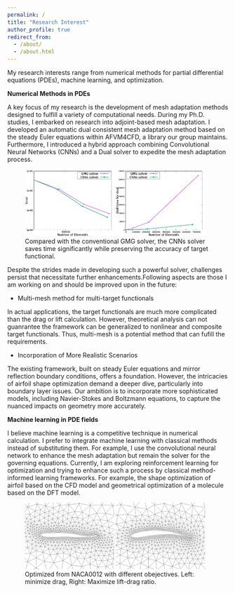 ```yaml
---
permalink: /
title: "Research Interest"
author_profile: true
redirect_from: 
  - /about/
  - /about.html
---
```


My research interests range from numerical methods for partial differential equations (PDEs), machine learning, and optimization.

**Numerical Methods in PDEs**

A key focus of my research is the development of mesh adaptation methods designed to fulfill a variety of computational needs. During my Ph.D. studies, I embarked on research into adjoint-based mesh adaptation. I developed an automatic dual consistent mesh adaptation method based on the steady Euler equations within AFVM4CFD, a library our group maintains. Furthermore, I introduced a hybrid approach combining Convolutional Neural Networks (CNNs) and a Dual solver to expedite the mesh adaptation process.

<figure>
    <img src="../images/precision.png" alt="Error" style="width:48%;">
    <img src="../images/time4dual.png" alt="Time" style="width:48%;">
    <figcaption>Compared with the conventional GMG solver, the CNNs solver saves time significantly while preserving the accuracy of target functional.</figcaption>
</figure>

Despite the strides made in developing such a powerful solver, challenges persist that necessitate further enhancements.Following aspects are those I am working on and should be improved upon in the future:

* Multi-mesh method for multi-target functionals

In actual applications, the target functionals are much more complicated than the drag or lift calculation. However, theoretical analysis can not guanrantee the framework can be generalized to nonlinear and composite target functionals. Thus, multi-mesh is a potential method that can fufill the requirements.

* Incorporation of More Realistic Scenarios

The existing framework, built on steady Euler equations and mirror reflection boundary conditions, offers a foundation. However, the intricacies of airfoil shape optimization demand a deeper dive, particularly into boundary layer issues. Our ambition is to incorporate more sophisticated models, including Navier-Stokes and Boltzmann equations, to capture the nuanced impacts on geometry more accurately. 

**Machine learning in PDE fields**

I believe machine learning is a competitive technique in numerical calculation. I prefer to integrate machine learning with classical methods instead of substituting them. For example, I use the convolutional neural network to enhance the mesh adaptation but remain the solver for the governing equations. Currently, I am exploring reinforcement learning for optimization and trying to enhance such a process by classical method-informed learning frameworks. For example, the shape optimization of airfoil based on the CFD model and geometrical optimization of a molecule based on the DFT model.

<figure>
    <img src="../images/minDrag.png" alt=",minDrag" style="width:48%;">
    <img src="../images/maxRatio.png" alt="maxRatio" style="width:48%;">
    <figcaption> Optimized from NACA0012 with different obejectives. Left: minimize drag, Right: Maximize lift-drag ratio.</figcaption>
</figure>



